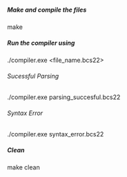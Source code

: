 ##### Make and compile the files
make
##### Run the compiler using
./compiler.exe <file_name.bcs22>
###### Sucessful Parsing
./compiler.exe parsing_succesful.bcs22
###### Syntax Error
./compiler.exe syntax_error.bcs22
##### Clean
make clean